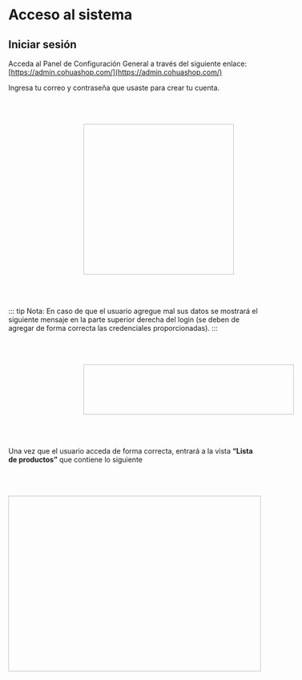 # Acceso al sistema

## Iniciar sesión

Acceda al Panel de Configuración General a través del siguiente 
enlace: [https://admin.cohuashop.com/](https://admin.cohuashop.com/)

Ingresa tu correo y contraseña que usaste para crear tu cuenta.

<img :src="$withBase('/img/iniciar-sesion-1.png')" width="300" height="300" hspace="150" vspace="50">

::: tip Nota:
En caso de que el usuario agregue mal sus datos se mostrará
el siguiente mensaje en la parte superior derecha del login (se
deben de agregar de forma correcta las credenciales
proporcionadas).
:::

<img :src="$withBase('/img/iniciar-sesion-2.png')" width="420" height="100" hspace="150" vspace="50">

Una vez que el usuario acceda de forma correcta, entrará a la vista
**“Lista de productos”** que contiene lo siguiente

<img :src="$withBase('/img/acceso-al-sistema.png.png')" width="700" height="350" hspace="0" vspace="50">